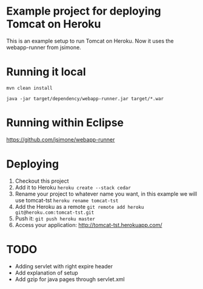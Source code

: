 # Example project for deploying Tomcat on Heroku
This is an example setup to run Tomcat on Heroku. Now it uses the webapp-runner from jsimone.

# Running it local
```mvn clean install```

```java -jar target/dependency/webapp-runner.jar target/*.war```

# Running within Eclipse
https://github.com/jsimone/webapp-runner

# Deploying 

1. Checkout this project
2. Add it to Heroku ```heroku create --stack cedar```
3. Rename your project to whatever name you want, in this example we will use tomcat-tst ```heroku rename tomcat-tst```
4. Add the Heroku as a remote ```git remote add heroku git@heroku.com:tomcat-tst.git```
5. Push it: ```git push heroku master```
6. Access your application: http://tomcat-tst.herokuapp.com/

# TODO
* Adding servlet with right expire header
* Add explanation of setup
* Add gzip for java pages through servlet.xml